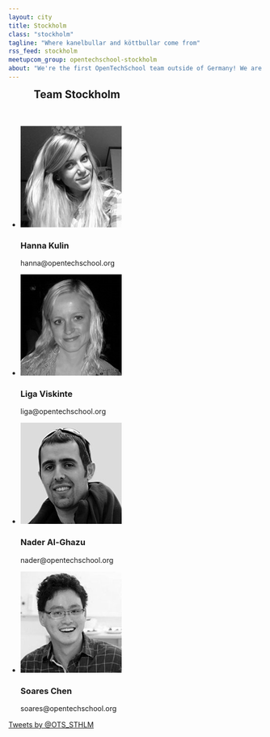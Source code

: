 ```yaml
---
layout: city
title: Stockholm
class: "stockholm"
tagline: "Where kanelbullar and köttbullar come from"
rss_feed: stockholm
meetupcom_group: opentechschool-stockholm
about: "We're the first OpenTechSchool team outside of Germany! We are developing a network of coworking spaces, startups, schools, and institutions to organize our events, and are currently collaborating with the KTH (Royal Institute of Technology) and KKH (Royal Institute of Art) to create a university-powered hacker space in town."
---
```


<h2 style="margin: 0 0 50px 50px;">Team Stockholm</h2>

<ul class="float_list float_list_4 team_list">

  <li class="member">
    <img src="/images/team/hanna.jpg">
    <h3>Hanna Kulin</h3>
    <p>hanna@opentechschool.org</p>
  </li>

  <li class="member">
    <img src="/images/team/liga.jpg">
    <h3>Liga Viskinte</h3>
    <p>liga@opentechschool.org</p>
  </li>

  <li class="member">
    <img src="/images/team/nader.jpg">
    <h3>Nader Al-Ghazu</h3>
    <p>nader@opentechschool.org</p>
  </li>

  <li class="member">
    <img src="/images/team/soares.jpg">
    <h3>Soares Chen</h3>
    <p>soares@opentechschool.org</p>
  </li>

</ul>
  
<div style="display: block; margin: 15px auto; width:522px">
  <a class="twitter-timeline" href="https://twitter.com/OTS_STHLM" data-widget-id="276335914828046338">Tweets by @OTS_STHLM</a>
  <script>!function(d,s,id){var js,fjs=d.getElementsByTagName(s)[0];if(!d.getElementById(id)){js=d.createElement(s);js.id=id;js.src="//platform.twitter.com/widgets.js";fjs.parentNode.insertBefore(js,fjs);}}(document,"script","twitter-wjs");</script>
</div>
